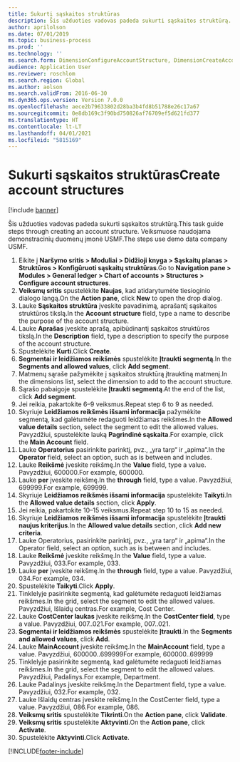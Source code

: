 ```yaml
---
title: Sukurti sąskaitos struktūras
description: Šis užduoties vadovas padeda sukurti sąskaitos struktūrą.
author: aprilolson
ms.date: 07/01/2019
ms.topic: business-process
ms.prod: ''
ms.technology: ''
ms.search.form: DimensionConfigureAccountStructure, DimensionCreateAccountStructure, DimensionHierarchyAddLevel, DimensionHierarchyConstraintActivate
audience: Application User
ms.reviewer: roschlom
ms.search.region: Global
ms.author: aolson
ms.search.validFrom: 2016-06-30
ms.dyn365.ops.version: Version 7.0.0
ms.openlocfilehash: aece2b79633802d28ba3b4fd8b51788e26c17a67
ms.sourcegitcommit: 0e8db169c3f90bd750826af76709ef5d621fd377
ms.translationtype: HT
ms.contentlocale: lt-LT
ms.lasthandoff: 04/01/2021
ms.locfileid: "5815169"
---
```

# <a name="create-account-structures"></a><span data-ttu-id="97b20-103">Sukurti sąskaitos struktūras</span><span class="sxs-lookup"><span data-stu-id="97b20-103">Create account structures</span></span>

[!include [banner](../../includes/banner.md)]

<span data-ttu-id="97b20-104">Šis užduoties vadovas padeda sukurti sąskaitos struktūrą.</span><span class="sxs-lookup"><span data-stu-id="97b20-104">This task guide steps through creating an account structure.</span></span> <span data-ttu-id="97b20-105">Veiksmuose naudojama demonstracinių duomenų įmonė USMF.</span><span class="sxs-lookup"><span data-stu-id="97b20-105">The steps use demo data company USMF.</span></span>

1. <span data-ttu-id="97b20-106">Eikite į **Naršymo sritis > Moduliai > Didžioji knyga > Sąskaitų planas > Struktūros > Konfigūruoti sąskaitų struktūras**.</span><span class="sxs-lookup"><span data-stu-id="97b20-106">Go to **Navigation pane > Modules > General ledger > Chart of accounts > Structures > Configure account structures**.</span></span>
2. <span data-ttu-id="97b20-107">**Veiksmų sritis** spustelėkite **Naujas**, kad atidarytumėte tiesioginio dialogo langą.</span><span class="sxs-lookup"><span data-stu-id="97b20-107">On the **Action pane**, click **New** to open the drop dialog.</span></span>
3. <span data-ttu-id="97b20-108">Lauke **Sąskaitos struktūra** įveskite pavadinimą, aprašantį sąskaitos struktūros tikslą.</span><span class="sxs-lookup"><span data-stu-id="97b20-108">In the **Account structure** field, type a name to describe the purpose of the account structure.</span></span>
4. <span data-ttu-id="97b20-109">Lauke **Aprašas** įveskite aprašą, apibūdinantį sąskaitos struktūros tikslą.</span><span class="sxs-lookup"><span data-stu-id="97b20-109">In the **Description** field, type a description to specify the purpose of the account structure.</span></span>
5. <span data-ttu-id="97b20-110">Spustelėkite **Kurti**.</span><span class="sxs-lookup"><span data-stu-id="97b20-110">Click **Create**.</span></span>
6. <span data-ttu-id="97b20-111">**Segmentai ir leidžiamos reikšmės** spustelėkite **Įtraukti segmentą**.</span><span class="sxs-lookup"><span data-stu-id="97b20-111">In the **Segments and allowed values**, click **Add segment**.</span></span>
7. <span data-ttu-id="97b20-112">Matmenų sąraše pažymėkite į sąskaitos struktūrą įtrauktiną matmenį.</span><span class="sxs-lookup"><span data-stu-id="97b20-112">In the dimensions list, select the dimension to add to the account structure.</span></span>
8. <span data-ttu-id="97b20-113">Sąrašo pabaigoje spustelėkite **Įtraukti segmentą**.</span><span class="sxs-lookup"><span data-stu-id="97b20-113">At the end of the list, click **Add segment**.</span></span>
9. <span data-ttu-id="97b20-114">Jei reikia, pakartokite 6–9 veiksmus.</span><span class="sxs-lookup"><span data-stu-id="97b20-114">Repeat step 6 to 9 as needed.</span></span>
10. <span data-ttu-id="97b20-115">Skyriuje **Leidžiamos reikšmės išsami informacija** pažymėkite segmentą, kad galėtumėte redaguoti leidžiamas reikšmes.</span><span class="sxs-lookup"><span data-stu-id="97b20-115">In the **Allowed value details** section, select the segment to edit the allowed values.</span></span>
    <span data-ttu-id="97b20-116">Pavyzdžiui, spustelėkite lauką **Pagrindinė sąskaita**.</span><span class="sxs-lookup"><span data-stu-id="97b20-116">For example, click the **Main Account** field.</span></span>  
11. <span data-ttu-id="97b20-117">Lauke **Operatorius** pasirinkite parinktį, pvz., „yra tarp“ ir „apima“.</span><span class="sxs-lookup"><span data-stu-id="97b20-117">In the **Operator** field, select an option, such as is between and includes.</span></span>
12. <span data-ttu-id="97b20-118">Lauke **Reikšmė** įveskite reikšmę.</span><span class="sxs-lookup"><span data-stu-id="97b20-118">In the **Value** field, type a value.</span></span> <span data-ttu-id="97b20-119">Pavyzdžiui, 600000.</span><span class="sxs-lookup"><span data-stu-id="97b20-119">For example, 600000.</span></span>  
13. <span data-ttu-id="97b20-120">Lauke **per** įveskite reikšmę.</span><span class="sxs-lookup"><span data-stu-id="97b20-120">In the **through** field, type a value.</span></span> <span data-ttu-id="97b20-121">Pavyzdžiui, 699999.</span><span class="sxs-lookup"><span data-stu-id="97b20-121">For example, 699999.</span></span>  
14. <span data-ttu-id="97b20-122">Skyriuje **Leidžiamos reikšmės išsami informacija** spustelėkite **Taikyti**.</span><span class="sxs-lookup"><span data-stu-id="97b20-122">In the **Allowed value details** section, click **Apply**.</span></span>
15. <span data-ttu-id="97b20-123">Jei reikia, pakartokite 10–15 veiksmus.</span><span class="sxs-lookup"><span data-stu-id="97b20-123">Repeat step 10 to 15 as needed.</span></span>  
16. <span data-ttu-id="97b20-124">Skyriuje **Leidžiamos reikšmės išsami informacija** spustelėkite **Įtraukti naujus kriterijus**.</span><span class="sxs-lookup"><span data-stu-id="97b20-124">In the **Allowed value details** section, click **Add new criteria**.</span></span>
17. <span data-ttu-id="97b20-125">Lauke Operatorius, pasirinkite parinktį, pvz., „yra tarp“ ir „apima“.</span><span class="sxs-lookup"><span data-stu-id="97b20-125">In the Operator field, select an option, such as is between and includes.</span></span>
18. <span data-ttu-id="97b20-126">Lauke **Reikšmė** įveskite reikšmę.</span><span class="sxs-lookup"><span data-stu-id="97b20-126">In the **Value** field, type a value.</span></span> <span data-ttu-id="97b20-127">Pavyzdžiui, 033.</span><span class="sxs-lookup"><span data-stu-id="97b20-127">For example, 033.</span></span>  
19. <span data-ttu-id="97b20-128">Lauke **per** įveskite reikšmę.</span><span class="sxs-lookup"><span data-stu-id="97b20-128">In the **through** field, type a value.</span></span> <span data-ttu-id="97b20-129">Pavyzdžiui, 034.</span><span class="sxs-lookup"><span data-stu-id="97b20-129">For example, 034.</span></span>  
20. <span data-ttu-id="97b20-130">Spustelėkite **Taikyti**.</span><span class="sxs-lookup"><span data-stu-id="97b20-130">Click **Apply**.</span></span>
21. <span data-ttu-id="97b20-131">Tinklelyje pasirinkite segmentą, kad galėtumėte redaguoti leidžiamas reikšmes.</span><span class="sxs-lookup"><span data-stu-id="97b20-131">In the grid, select the segment to edit the allowed values.</span></span> <span data-ttu-id="97b20-132">Pavyzdžiui, Išlaidų centras.</span><span class="sxs-lookup"><span data-stu-id="97b20-132">For example, Cost Center.</span></span>  
22. <span data-ttu-id="97b20-133">Lauke **CostCenter laukas** įveskite reikšmę.</span><span class="sxs-lookup"><span data-stu-id="97b20-133">In the **CostCenter field**, type a value.</span></span> <span data-ttu-id="97b20-134">Pavyzdžiui, 007..021.</span><span class="sxs-lookup"><span data-stu-id="97b20-134">For example, 007..021.</span></span>  
23. <span data-ttu-id="97b20-135">**Segmentai ir leidžiamos reikšmės** spustelėkite **Įtraukti**.</span><span class="sxs-lookup"><span data-stu-id="97b20-135">In the **Segments and allowed values**, click **Add**.</span></span>
24. <span data-ttu-id="97b20-136">Lauke **MainAccount** įveskite reikšmę.</span><span class="sxs-lookup"><span data-stu-id="97b20-136">In the **MainAccount** field, type a value.</span></span> <span data-ttu-id="97b20-137">Pavyzdžiui, 600000..699999</span><span class="sxs-lookup"><span data-stu-id="97b20-137">For example, 600000..699999</span></span>  
25. <span data-ttu-id="97b20-138">Tinklelyje pasirinkite segmentą, kad galėtumėte redaguoti leidžiamas reikšmes.</span><span class="sxs-lookup"><span data-stu-id="97b20-138">In the grid, select the segment to edit the allowed values.</span></span> <span data-ttu-id="97b20-139">Pavyzdžiui, Padalinys.</span><span class="sxs-lookup"><span data-stu-id="97b20-139">For example, Department.</span></span>  
26. <span data-ttu-id="97b20-140">Lauke Padalinys įveskite reikšmę.</span><span class="sxs-lookup"><span data-stu-id="97b20-140">In the Department field, type a value.</span></span> <span data-ttu-id="97b20-141">Pavyzdžiui, 032.</span><span class="sxs-lookup"><span data-stu-id="97b20-141">For example, 032.</span></span>  
27. <span data-ttu-id="97b20-142">Lauke Išlaidų centras įveskite reikšmę.</span><span class="sxs-lookup"><span data-stu-id="97b20-142">In the CostCenter field, type a value.</span></span> <span data-ttu-id="97b20-143">Pavyzdžiui, 086.</span><span class="sxs-lookup"><span data-stu-id="97b20-143">For example, 086.</span></span>  
28. <span data-ttu-id="97b20-144">**Veiksmų sritis** spustelėkite **Tikrinti**.</span><span class="sxs-lookup"><span data-stu-id="97b20-144">On the **Action pane**, click **Validate**.</span></span>
29. <span data-ttu-id="97b20-145">**Veiksmų sritis** spustelėkite **Aktyvinti**.</span><span class="sxs-lookup"><span data-stu-id="97b20-145">On the **Action pane**, click **Activate**.</span></span>
30. <span data-ttu-id="97b20-146">Spustelėkite **Aktyvinti**.</span><span class="sxs-lookup"><span data-stu-id="97b20-146">Click **Activate**.</span></span>



[!INCLUDE[footer-include](../../../includes/footer-banner.md)]